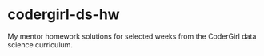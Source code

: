 # codergirl-ds-hw

My mentor homework solutions for selected weeks from the CoderGirl data science curriculum.
